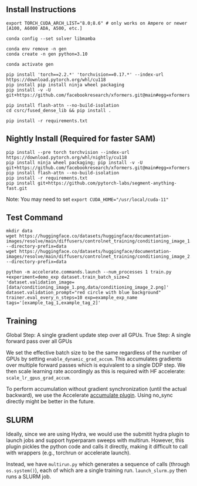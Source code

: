 

## Install Instructions

```
export TORCH_CUDA_ARCH_LIST="8.0;8.6" # only works on Ampere or newer [A100, A6000 ADA, A500, etc.]

conda config --set solver libmamba

conda env remove -n gen
conda create -n gen python=3.10

conda activate gen

pip install 'torch==2.2.*' 'torchvision==0.17.*' --index-url https://download.pytorch.org/whl/cu118
pip install pip install ninja wheel packaging
pip install -v -U git+https://github.com/facebookresearch/xformers.git@main#egg=xformers

pip install flash-attn --no-build-isolation
cd csrc/fused_dense_lib && pip install .

pip install -r requirements.txt
```

## Nightly Install (Required for faster SAM)

```
pip install --pre torch torchvision --index-url https://download.pytorch.org/whl/nightly/cu118
pip install ninja wheel packaging; pip install -v -U git+https://github.com/facebookresearch/xformers.git@main#egg=xformers
pip install flash-attn --no-build-isolation
pip install -r requirements.txt
pip install git+https://github.com/pytorch-labs/segment-anything-fast.git
```

Note: You may need to set `export CUDA_HOME="/usr/local/cuda-11"`


## Test Command

```
mkdir data
wget https://huggingface.co/datasets/huggingface/documentation-images/resolve/main/diffusers/controlnet_training/conditioning_image_1.png --directory-prefix=data
wget https://huggingface.co/datasets/huggingface/documentation-images/resolve/main/diffusers/controlnet_training/conditioning_image_2.png --directory-prefix=data

python -m accelerate.commands.launch --num_processes 1 train.py +experiment=demo_exp dataset.train_batch_size=2 'dataset.validation_image=[data/conditioning_image_1.png,data/conditioning_image_2.png]' dataset.validation_prompt="red circle with blue background" trainer.eval_every_n_steps=10 exp=example_exp_name tags='[example_tag_1,example_tag_2]'
```

## Training

Global Step: A single gradient update step over all GPUs.
True Step: A single forward pass over all GPUs

We set the effective batch size to be the same regardless of the number of GPUs by setting `enable_dynamic_grad_accum`. This accumulates gradients over multiple forward passes which is equivalent to a single DDP step. We then scale learning rate accordingly as this is required with HF accelerate: `scale_lr_gpus_grad_accum`.

To perform accumulation without gradient synchronization (until the actual backward), we use the Accelerate [accumulate plugin](https://huggingface.co/docs/accelerate/concept_guides/gradient_synchronization). Using no_sync directly might be better in the future.

## SLURM

Ideally, since we are using Hydra, we would use the submitit hydra plugin to launch jobs and support hyperparam sweeps with multirun. However, this plugin pickles the python code and calls it directly, making it difficult to call with wrappers (e.g., torchrun or accelerate launch).

Instead, we have `multirun.py` which generates a sequence of calls (through `os.system()`), each of which are a single training run. `launch_slurm.py` then runs a SLURM job.